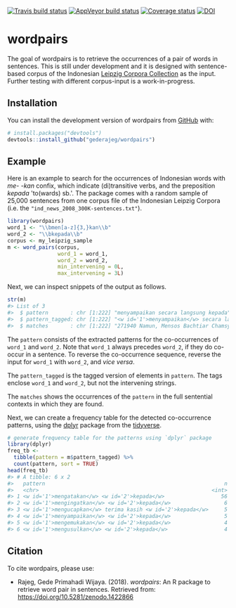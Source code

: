 
<!-- README.md is generated from README.Rmd. Please edit that file -->
[![Travis build status](https://travis-ci.org/gederajeg/wordpairs.svg?branch=master)](https://travis-ci.org/gederajeg/wordpairs) [![AppVeyor build status](https://ci.appveyor.com/api/projects/status/github/gederajeg/wordpairs?branch=master&svg=true)](https://ci.appveyor.com/project/gederajeg/wordpairs) [![Coverage status](https://codecov.io/gh/gederajeg/wordpairs/branch/master/graph/badge.svg)](https://codecov.io/github/gederajeg/wordpairs?branch=master) [![DOI](https://zenodo.org/badge/DOI/10.5281/zenodo.1422866.svg)](https://doi.org/10.5281/zenodo.1422866)

wordpairs
=========

The goal of wordpairs is to retrieve the occurrences of a pair of words in sentences. This is still under development and it is designed with sentence-based corpus of the Indonesian [Leipzig Corpora Collection](http://wortschatz.uni-leipzig.de/en/download) as the input. Further testing with different corpus-input is a work-in-progress.

Installation
------------

You can install the development version of wordpairs from [GitHub](https://github.com/) with:

``` r
# install.packages("devtools")
devtools::install_github("gederajeg/wordpairs")
```

Example
-------

Here is an example to search for the occurrences of Indonesian words with *me- -kan* confix, which indicate (di)transitive verbs, and the preposition *kepada* 'to(wards) sb.'. The package comes with a random sample of 25,000 sentences from one corpus file of the Indonesian Leipzig Corpora (i.e. the `"ind_news_2008_300K-sentences.txt"`).

``` r
library(wordpairs)
word_1 <- "\\bmen[a-z]{3,}kan\\b"
word_2 <- "\\bkepada\\b"
corpus <- my_leipzig_sample
m <- word_pairs(corpus,
                word_1 = word_1,
                word_2 = word_2,
                min_intervening = 0L,
                max_intervening = 3L)
```

Next, we can inspect snippets of the output as follows.

``` r
str(m)
#> List of 3
#>  $ pattern       : chr [1:222] "menyampaikan secara langsung kepada" "mengutamakan pemberian kredit kepada" "menuangkan pikiran dan menyampaikan kepada" "mengembalikan ID card kepada" ...
#>  $ pattern_tagged: chr [1:222] "<w id='1'>menyampaikan</w> secara langsung <w id='2'>kepada</w>" "<w id='1'>mengutamakan</w> pemberian kredit <w id='2'>kepada</w>" "<w id='1'>menuangkan</w> pikiran dan menyampaikan <w id='2'>kepada</w>" "<w id='1'>mengembalikan</w> ID card <w id='2'>kepada</w>" ...
#>  $ matches       : chr [1:222] "271940 Namun, Mensos Bachtiar Chamsyah mengatakan, ia sudah <m><w id='1'>menyampaikan</w> secara langsung <w id"| __truncated__ "232967 Dia menjelaskan bahwa selektif kredit ini untuk mengurangi resiko bank akan <m><w id='1'>mengutamakan</w"| __truncated__ "61079 Orang asing yang cinta Bali, yang memiliki gagasan positif untuk mengembangkan Bali, pasti merasa tidak s"| __truncated__ "79192 Inilah yang menyebabkan belasan wartawan yang sebelumnya diundang untuk meliput kegiatan tersebut kecewa,"| __truncated__ ...
```

The `pattern` consists of the extracted patterns for the co-occurrences of `word_1` and `word_2`. Note that `word_1` always precedes `word_2`, if they do co-occur in a sentence. To reverse the co-occurrence sequence, reverse the input for `word_1` with `word_2`, and *vice versa*.

The `pattern_tagged` is the tagged version of elements in `pattern`. The tags enclose `word_1` and `word_2`, but not the intervening strings.

The `matches` shows the occurrences of the `pattern` in the full sentential contexts in which they are found.

Next, we can create a frequency table for the detected co-occurrence patterns, using the [dplyr](https://dplyr.tidyverse.org) package from the [tidyverse](https://www.tidyverse.org).

``` r
# generate frequency table for the patterns using `dplyr` package
library(dplyr)
freq_tb <- 
  tibble(pattern = m$pattern_tagged) %>% 
  count(pattern, sort = TRUE)
head(freq_tb)
#> # A tibble: 6 x 2
#>   pattern                                                         n
#>   <chr>                                                       <int>
#> 1 <w id='1'>mengatakan</w> <w id='2'>kepada</w>                  56
#> 2 <w id='1'>mengingatkan</w> <w id='2'>kepada</w>                 6
#> 3 <w id='1'>mengucapkan</w> terima kasih <w id='2'>kepada</w>     5
#> 4 <w id='1'>menyampaikan</w> <w id='2'>kepada</w>                 5
#> 5 <w id='1'>mengemukakan</w> <w id='2'>kepada</w>                 4
#> 6 <w id='1'>mengusulkan</w> <w id='2'>kepada</w>                  4
```

Citation
--------

To cite wordpairs, please use:

-   Rajeg, Gede Primahadi Wijaya. (2018). *wordpairs*: An R package to retrieve word pair in sentences. Retrieved from: <https://doi.org/10.5281/zenodo.1422866>
